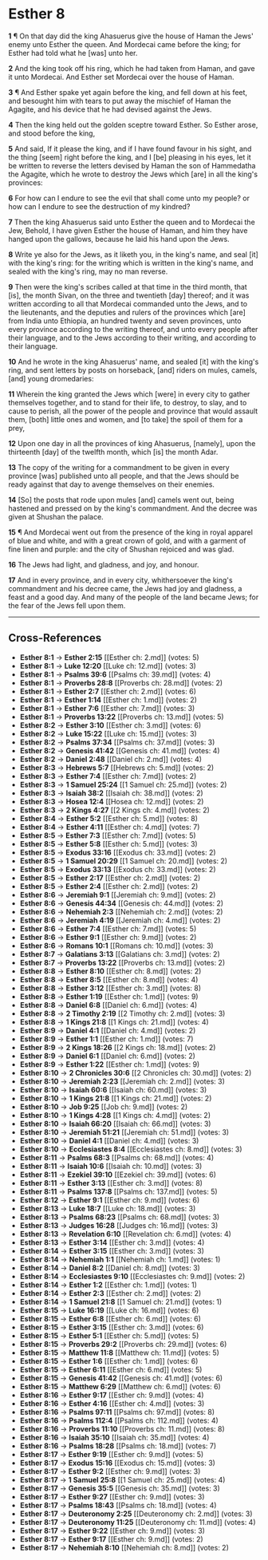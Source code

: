 # Esther 8

**1** ¶ On that day did the king Ahasuerus give the house of Haman the Jews' enemy unto Esther the queen. And Mordecai came before the king; for Esther had told what he [was] unto her.

**2** And the king took off his ring, which he had taken from Haman, and gave it unto Mordecai. And Esther set Mordecai over the house of Haman.

**3** ¶ And Esther spake yet again before the king, and fell down at his feet, and besought him with tears to put away the mischief of Haman the Agagite, and his device that he had devised against the Jews.

**4** Then the king held out the golden sceptre toward Esther. So Esther arose, and stood before the king,

**5** And said, If it please the king, and if I have found favour in his sight, and the thing [seem] right before the king, and I [be] pleasing in his eyes, let it be written to reverse the letters devised by Haman the son of Hammedatha the Agagite, which he wrote to destroy the Jews which [are] in all the king's provinces:

**6** For how can I endure to see the evil that shall come unto my people? or how can I endure to see the destruction of my kindred?

**7** Then the king Ahasuerus said unto Esther the queen and to Mordecai the Jew, Behold, I have given Esther the house of Haman, and him they have hanged upon the gallows, because he laid his hand upon the Jews.

**8** Write ye also for the Jews, as it liketh you, in the king's name, and seal [it] with the king's ring: for the writing which is written in the king's name, and sealed with the king's ring, may no man reverse.

**9** Then were the king's scribes called at that time in the third month, that [is], the month Sivan, on the three and twentieth [day] thereof; and it was written according to all that Mordecai commanded unto the Jews, and to the lieutenants, and the deputies and rulers of the provinces which [are] from India unto Ethiopia, an hundred twenty and seven provinces, unto every province according to the writing thereof, and unto every people after their language, and to the Jews according to their writing, and according to their language.

**10** And he wrote in the king Ahasuerus' name, and sealed [it] with the king's ring, and sent letters by posts on horseback, [and] riders on mules, camels, [and] young dromedaries:

**11** Wherein the king granted the Jews which [were] in every city to gather themselves together, and to stand for their life, to destroy, to slay, and to cause to perish, all the power of the people and province that would assault them, [both] little ones and women, and [to take] the spoil of them for a prey,

**12** Upon one day in all the provinces of king Ahasuerus, [namely], upon the thirteenth [day] of the twelfth month, which [is] the month Adar.

**13** The copy of the writing for a commandment to be given in every province [was] published unto all people, and that the Jews should be ready against that day to avenge themselves on their enemies.

**14** [So] the posts that rode upon mules [and] camels went out, being hastened and pressed on by the king's commandment. And the decree was given at Shushan the palace.

**15** ¶ And Mordecai went out from the presence of the king in royal apparel of blue and white, and with a great crown of gold, and with a garment of fine linen and purple: and the city of Shushan rejoiced and was glad.

**16** The Jews had light, and gladness, and joy, and honour.

**17** And in every province, and in every city, whithersoever the king's commandment and his decree came, the Jews had joy and gladness, a feast and a good day. And many of the people of the land became Jews; for the fear of the Jews fell upon them.

---

## Cross-References

- **Esther 8:1** → **Esther 2:15** [[Esther ch: 2.md]] (votes: 5)
- **Esther 8:1** → **Luke 12:20** [[Luke ch: 12.md]] (votes: 3)
- **Esther 8:1** → **Psalms 39:6** [[Psalms ch: 39.md]] (votes: 4)
- **Esther 8:1** → **Proverbs 28:8** [[Proverbs ch: 28.md]] (votes: 2)
- **Esther 8:1** → **Esther 2:7** [[Esther ch: 2.md]] (votes: 6)
- **Esther 8:1** → **Esther 1:14** [[Esther ch: 1.md]] (votes: 2)
- **Esther 8:1** → **Esther 7:6** [[Esther ch: 7.md]] (votes: 3)
- **Esther 8:1** → **Proverbs 13:22** [[Proverbs ch: 13.md]] (votes: 5)
- **Esther 8:2** → **Esther 3:10** [[Esther ch: 3.md]] (votes: 6)
- **Esther 8:2** → **Luke 15:22** [[Luke ch: 15.md]] (votes: 3)
- **Esther 8:2** → **Psalms 37:34** [[Psalms ch: 37.md]] (votes: 3)
- **Esther 8:2** → **Genesis 41:42** [[Genesis ch: 41.md]] (votes: 4)
- **Esther 8:2** → **Daniel 2:48** [[Daniel ch: 2.md]] (votes: 4)
- **Esther 8:3** → **Hebrews 5:7** [[Hebrews ch: 5.md]] (votes: 2)
- **Esther 8:3** → **Esther 7:4** [[Esther ch: 7.md]] (votes: 2)
- **Esther 8:3** → **1 Samuel 25:24** [[1 Samuel ch: 25.md]] (votes: 2)
- **Esther 8:3** → **Isaiah 38:2** [[Isaiah ch: 38.md]] (votes: 2)
- **Esther 8:3** → **Hosea 12:4** [[Hosea ch: 12.md]] (votes: 2)
- **Esther 8:3** → **2 Kings 4:27** [[2 Kings ch: 4.md]] (votes: 2)
- **Esther 8:4** → **Esther 5:2** [[Esther ch: 5.md]] (votes: 8)
- **Esther 8:4** → **Esther 4:11** [[Esther ch: 4.md]] (votes: 7)
- **Esther 8:5** → **Esther 7:3** [[Esther ch: 7.md]] (votes: 5)
- **Esther 8:5** → **Esther 5:8** [[Esther ch: 5.md]] (votes: 3)
- **Esther 8:5** → **Exodus 33:16** [[Exodus ch: 33.md]] (votes: 2)
- **Esther 8:5** → **1 Samuel 20:29** [[1 Samuel ch: 20.md]] (votes: 2)
- **Esther 8:5** → **Exodus 33:13** [[Exodus ch: 33.md]] (votes: 2)
- **Esther 8:5** → **Esther 2:17** [[Esther ch: 2.md]] (votes: 2)
- **Esther 8:5** → **Esther 2:4** [[Esther ch: 2.md]] (votes: 2)
- **Esther 8:6** → **Jeremiah 9:1** [[Jeremiah ch: 9.md]] (votes: 2)
- **Esther 8:6** → **Genesis 44:34** [[Genesis ch: 44.md]] (votes: 2)
- **Esther 8:6** → **Nehemiah 2:3** [[Nehemiah ch: 2.md]] (votes: 2)
- **Esther 8:6** → **Jeremiah 4:19** [[Jeremiah ch: 4.md]] (votes: 2)
- **Esther 8:6** → **Esther 7:4** [[Esther ch: 7.md]] (votes: 5)
- **Esther 8:6** → **Esther 9:1** [[Esther ch: 9.md]] (votes: 2)
- **Esther 8:6** → **Romans 10:1** [[Romans ch: 10.md]] (votes: 3)
- **Esther 8:7** → **Galatians 3:13** [[Galatians ch: 3.md]] (votes: 2)
- **Esther 8:7** → **Proverbs 13:22** [[Proverbs ch: 13.md]] (votes: 2)
- **Esther 8:8** → **Esther 8:10** [[Esther ch: 8.md]] (votes: 2)
- **Esther 8:8** → **Esther 8:5** [[Esther ch: 8.md]] (votes: 4)
- **Esther 8:8** → **Esther 3:12** [[Esther ch: 3.md]] (votes: 8)
- **Esther 8:8** → **Esther 1:19** [[Esther ch: 1.md]] (votes: 9)
- **Esther 8:8** → **Daniel 6:8** [[Daniel ch: 6.md]] (votes: 4)
- **Esther 8:8** → **2 Timothy 2:19** [[2 Timothy ch: 2.md]] (votes: 3)
- **Esther 8:8** → **1 Kings 21:8** [[1 Kings ch: 21.md]] (votes: 4)
- **Esther 8:9** → **Daniel 4:1** [[Daniel ch: 4.md]] (votes: 2)
- **Esther 8:9** → **Esther 1:1** [[Esther ch: 1.md]] (votes: 7)
- **Esther 8:9** → **2 Kings 18:26** [[2 Kings ch: 18.md]] (votes: 2)
- **Esther 8:9** → **Daniel 6:1** [[Daniel ch: 6.md]] (votes: 2)
- **Esther 8:9** → **Esther 1:22** [[Esther ch: 1.md]] (votes: 9)
- **Esther 8:10** → **2 Chronicles 30:6** [[2 Chronicles ch: 30.md]] (votes: 2)
- **Esther 8:10** → **Jeremiah 2:23** [[Jeremiah ch: 2.md]] (votes: 3)
- **Esther 8:10** → **Isaiah 60:6** [[Isaiah ch: 60.md]] (votes: 3)
- **Esther 8:10** → **1 Kings 21:8** [[1 Kings ch: 21.md]] (votes: 2)
- **Esther 8:10** → **Job 9:25** [[Job ch: 9.md]] (votes: 2)
- **Esther 8:10** → **1 Kings 4:28** [[1 Kings ch: 4.md]] (votes: 2)
- **Esther 8:10** → **Isaiah 66:20** [[Isaiah ch: 66.md]] (votes: 3)
- **Esther 8:10** → **Jeremiah 51:21** [[Jeremiah ch: 51.md]] (votes: 3)
- **Esther 8:10** → **Daniel 4:1** [[Daniel ch: 4.md]] (votes: 3)
- **Esther 8:10** → **Ecclesiastes 8:4** [[Ecclesiastes ch: 8.md]] (votes: 3)
- **Esther 8:11** → **Psalms 68:3** [[Psalms ch: 68.md]] (votes: 4)
- **Esther 8:11** → **Isaiah 10:6** [[Isaiah ch: 10.md]] (votes: 3)
- **Esther 8:11** → **Ezekiel 39:10** [[Ezekiel ch: 39.md]] (votes: 6)
- **Esther 8:11** → **Esther 3:13** [[Esther ch: 3.md]] (votes: 8)
- **Esther 8:11** → **Psalms 137:8** [[Psalms ch: 137.md]] (votes: 5)
- **Esther 8:12** → **Esther 9:1** [[Esther ch: 9.md]] (votes: 6)
- **Esther 8:13** → **Luke 18:7** [[Luke ch: 18.md]] (votes: 3)
- **Esther 8:13** → **Psalms 68:23** [[Psalms ch: 68.md]] (votes: 3)
- **Esther 8:13** → **Judges 16:28** [[Judges ch: 16.md]] (votes: 3)
- **Esther 8:13** → **Revelation 6:10** [[Revelation ch: 6.md]] (votes: 4)
- **Esther 8:13** → **Esther 3:14** [[Esther ch: 3.md]] (votes: 4)
- **Esther 8:14** → **Esther 3:15** [[Esther ch: 3.md]] (votes: 3)
- **Esther 8:14** → **Nehemiah 1:1** [[Nehemiah ch: 1.md]] (votes: 1)
- **Esther 8:14** → **Daniel 8:2** [[Daniel ch: 8.md]] (votes: 3)
- **Esther 8:14** → **Ecclesiastes 9:10** [[Ecclesiastes ch: 9.md]] (votes: 2)
- **Esther 8:14** → **Esther 1:2** [[Esther ch: 1.md]] (votes: 1)
- **Esther 8:14** → **Esther 2:3** [[Esther ch: 2.md]] (votes: 2)
- **Esther 8:14** → **1 Samuel 21:8** [[1 Samuel ch: 21.md]] (votes: 1)
- **Esther 8:15** → **Luke 16:19** [[Luke ch: 16.md]] (votes: 6)
- **Esther 8:15** → **Esther 6:8** [[Esther ch: 6.md]] (votes: 6)
- **Esther 8:15** → **Esther 3:15** [[Esther ch: 3.md]] (votes: 6)
- **Esther 8:15** → **Esther 5:1** [[Esther ch: 5.md]] (votes: 5)
- **Esther 8:15** → **Proverbs 29:2** [[Proverbs ch: 29.md]] (votes: 6)
- **Esther 8:15** → **Matthew 11:8** [[Matthew ch: 11.md]] (votes: 5)
- **Esther 8:15** → **Esther 1:6** [[Esther ch: 1.md]] (votes: 6)
- **Esther 8:15** → **Esther 6:11** [[Esther ch: 6.md]] (votes: 5)
- **Esther 8:15** → **Genesis 41:42** [[Genesis ch: 41.md]] (votes: 6)
- **Esther 8:15** → **Matthew 6:29** [[Matthew ch: 6.md]] (votes: 6)
- **Esther 8:16** → **Esther 9:17** [[Esther ch: 9.md]] (votes: 4)
- **Esther 8:16** → **Esther 4:16** [[Esther ch: 4.md]] (votes: 3)
- **Esther 8:16** → **Psalms 97:11** [[Psalms ch: 97.md]] (votes: 8)
- **Esther 8:16** → **Psalms 112:4** [[Psalms ch: 112.md]] (votes: 4)
- **Esther 8:16** → **Proverbs 11:10** [[Proverbs ch: 11.md]] (votes: 8)
- **Esther 8:16** → **Isaiah 35:10** [[Isaiah ch: 35.md]] (votes: 4)
- **Esther 8:16** → **Psalms 18:28** [[Psalms ch: 18.md]] (votes: 7)
- **Esther 8:17** → **Esther 9:19** [[Esther ch: 9.md]] (votes: 5)
- **Esther 8:17** → **Exodus 15:16** [[Exodus ch: 15.md]] (votes: 3)
- **Esther 8:17** → **Esther 9:2** [[Esther ch: 9.md]] (votes: 3)
- **Esther 8:17** → **1 Samuel 25:8** [[1 Samuel ch: 25.md]] (votes: 4)
- **Esther 8:17** → **Genesis 35:5** [[Genesis ch: 35.md]] (votes: 3)
- **Esther 8:17** → **Esther 9:27** [[Esther ch: 9.md]] (votes: 3)
- **Esther 8:17** → **Psalms 18:43** [[Psalms ch: 18.md]] (votes: 4)
- **Esther 8:17** → **Deuteronomy 2:25** [[Deuteronomy ch: 2.md]] (votes: 3)
- **Esther 8:17** → **Deuteronomy 11:25** [[Deuteronomy ch: 11.md]] (votes: 4)
- **Esther 8:17** → **Esther 9:22** [[Esther ch: 9.md]] (votes: 3)
- **Esther 8:17** → **Esther 9:17** [[Esther ch: 9.md]] (votes: 2)
- **Esther 8:17** → **Nehemiah 8:10** [[Nehemiah ch: 8.md]] (votes: 2)
